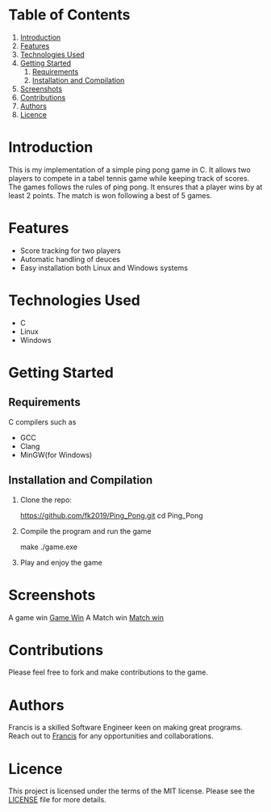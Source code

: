 
# Table of Contents

1.  [Introduction](#orgf3fc6fc)
2.  [Features](#orgf35484c)
3.  [Technologies Used](#org61a3df2)
4.  [Getting Started](#org352f950)
    1.  [Requirements](#org836c21b)
    2.  [Installation and Compilation](#org06dcd7c)
5.  [Screenshots](#org78d71fa)
6.  [Contributions](#org8124b46)
7.  [Authors](#org9023934)
8.  [Licence](#org9950367)



<a id="orgf3fc6fc"></a>

# Introduction

This is my implementation of a simple ping pong game in C. It allows two players
to compete in a tabel tennis game while keeping track of scores. The games follows the rules
of ping pong. It ensures that a player wins by at least 2 points. The match is
won following a best of 5 games.


<a id="orgf35484c"></a>

# Features

-   Score tracking for two players
-   Automatic handling of deuces
-   Easy installation both Linux and Windows systems


<a id="org61a3df2"></a>

# Technologies Used

-   C
-   Linux
-   Windows


<a id="org352f950"></a>

# Getting Started


<a id="org836c21b"></a>

## Requirements

C compilers such as

-   GCC
-   Clang
-   MinGW(for Windows)


<a id="org06dcd7c"></a>

## Installation and Compilation

1.  Clone the repo:

    https://github.com/fk2019/Ping_Pong.git
    cd Ping_Pong

1.  Compile the program and run the game

    make
    ./game.exe

1.  Play and enjoy the game


<a id="org78d71fa"></a>

# Screenshots

A game win
[Game Win](images/game_win.png)
A Match win
[Match win](file:///Ping_Pong/images/match_win.png)


<a id="org8124b46"></a>

# Contributions

Please feel free to fork and make contributions to the game.


<a id="org9023934"></a>

# Authors

Francis is a skilled Software Engineer keen on making great programs. Reach out to [Francis](mailto:fkmuiruri8@gmail.com) for any opportunities and collaborations.


<a id="org9950367"></a>

# Licence

This project is licensed under the terms of the MIT license. Please see the [LICENSE](file:///Ping_Pong/LICENCE.txt) file for more details.

